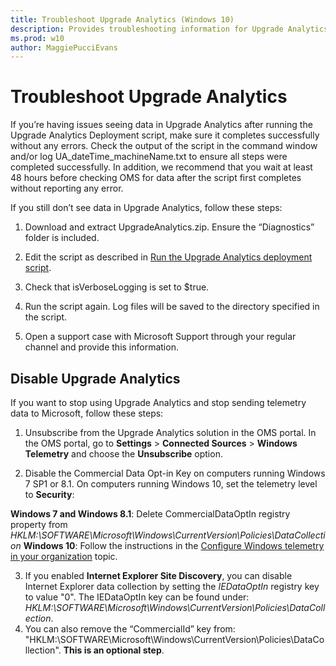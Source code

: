 ```yaml
---
title: Troubleshoot Upgrade Analytics (Windows 10)
description: Provides troubleshooting information for Upgrade Analytics.
ms.prod: w10
author: MaggiePucciEvans
---
```


# Troubleshoot Upgrade Analytics

If you’re having issues seeing data in Upgrade Analytics after running the Upgrade Analytics Deployment script, make sure it completes successfully without any errors. Check the output of the script in the command window and/or log UA_dateTime_machineName.txt to ensure all steps were completed successfully. In addition, we recommend that you wait at least 48 hours before checking OMS for data after the script first completes without reporting any error.

If you still don’t see data in Upgrade Analytics, follow these steps:

1.  Download and extract UpgradeAnalytics.zip. Ensure the “Diagnostics” folder is included.

2.  Edit the script as described in [Run the Upgrade Analytics deployment script](upgrade-analytics-get-started.md#run-the-upgrade-analytics-deployment-script).

3.  Check that isVerboseLogging is set to $true.

4.  Run the script again. Log files will be saved to the directory specified in the script.

5.  Open a support case with Microsoft Support through your regular channel and provide this information.

## Disable Upgrade Analytics

If you want to stop using Upgrade Analytics and stop sending telemetry data to Microsoft, follow these steps:

1.  Unsubscribe from the Upgrade Analytics solution in the OMS portal. In the OMS portal, go to **Settings** > **Connected Sources** > **Windows Telemetry** and choose the **Unsubscribe** option.

2.  Disable the Commercial Data Opt-in Key on computers running Windows 7 SP1 or 8.1. On computers running Windows 10, set the telemetry level to **Security**:

  **Windows 7 and Windows 8.1**: Delete CommercialDataOptIn registry property from *HKLM:\SOFTWARE\Microsoft\Windows\CurrentVersion\Policies\DataCollection*
  **Windows 10**: Follow the instructions in the [Configure Windows telemetry in your organization](https://technet.microsoft.com/itpro/windows/manage/configure-windows-telemetry-in-your-organization#enterprise-management) topic.

3.	If you enabled **Internet Explorer Site Discovery**, you can disable Internet Explorer data collection by setting the *IEDataOptIn* registry key to value "0".  The IEDataOptIn key can be found under: *HKLM:\SOFTWARE\Microsoft\Windows\CurrentVersion\Policies\DataCollection*.
4.	You can also remove the “CommercialId” key from: "HKLM:\SOFTWARE\Microsoft\Windows\CurrentVersion\Policies\DataCollection". **This is an optional step**.
